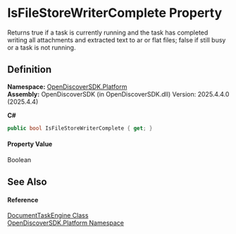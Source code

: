 # IsFileStoreWriterComplete Property


Returns true if a task is currently running and the task has completed writing all attachments and extracted text to ar or flat files; false if still busy or a task is not running.



## Definition
**Namespace:** <a href="aceb8efa-8dcd-26ac-b049-012c1f331112">OpenDiscoverSDK.Platform</a>  
**Assembly:** OpenDiscoverSDK (in OpenDiscoverSDK.dll) Version: 2025.4.4.0 (2025.4.4)

**C#**
``` C#
public bool IsFileStoreWriterComplete { get; }
```



#### Property Value
Boolean

## See Also


#### Reference
<a href="55591a84-1c9a-5c6d-eefe-62a2134d5370">DocumentTaskEngine Class</a>  
<a href="aceb8efa-8dcd-26ac-b049-012c1f331112">OpenDiscoverSDK.Platform Namespace</a>  
